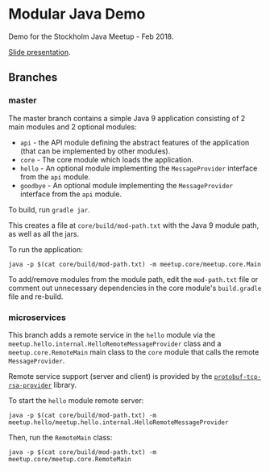 # Modular Java Demo

Demo for the Stockholm Java Meetup - Feb 2018.

[Slide presentation](https://docs.google.com/presentation/d/1W3a65yRyM5iMCzIQZNagfunl9TUNL7dT1Edzff6Zucc/edit?usp=sharing).

## Branches

### master

The master branch contains a simple Java 9 application consisting of 2 main modules and 2 optional modules:

* `api` - the API module defining the abstract features of the application (that can be implemented by other modules).
* `core` - The core module which loads the application.
* `hello` - An optional module implementing the `MessageProvider` interface from the `api` module.
* `goodbye` - An optional module implementing the `MessageProvider` interface from the `api` module.

To build, run `gradle jar`.

This creates a file at `core/build/mod-path.txt` with the Java 9 module path, as well as all the jars.

To run the application:

```
java -p $(cat core/build/mod-path.txt) -m meetup.core/meetup.core.Main
```

To add/remove modules from the module path, edit the `mod-path.txt` file or comment out unnecessary dependencies in the
core module's `build.gradle` file and re-build.

### microservices

This branch adds a remote service in the `hello` module via the `meetup.hello.internal.HelloRemoteMessageProvider`
class and a `meetup.core.RemoteMain` main class to
the `core` module that calls the remote `MessageProvider`.

Remote service support (server and client) is provided by the
[`protobuf-tcp-rsa-provider`](https://github.com/renatoathaydes/protobuf-tcp-rsa-provider) library.

To start the `hello` module remote server:

```
java -p $(cat core/build/mod-path.txt) -m meetup.hello/meetup.hello.internal.HelloRemoteMessageProvider
```

Then, run the `RemoteMain` class:

```
java -p $(cat core/build/mod-path.txt) -m meetup.core/meetup.core.RemoteMain
```
